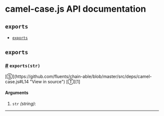 # camel-case.js API documentation

<!-- div class="toc-container" -->

<!-- div -->

## `exports`
* <a href="#exports">`exports`</a>

<!-- /div -->

<!-- /div -->

<!-- div class="doc-container" -->

<!-- div -->

## `exports`

<!-- div -->

<h3 id="exports"><a href="#exports">#</a>&nbsp;<code>exports(str)</code></h3>
[&#x24C8;](https://github.com/fluents/chain-able/blob/master/src/deps/camel-case.js#L14 "View in source") [&#x24C9;][1]



#### Arguments
1. `str` *(string)*:

---

<!-- /div -->

<!-- /div -->

<!-- /div -->

 [1]: #exports "Jump back to the TOC."
